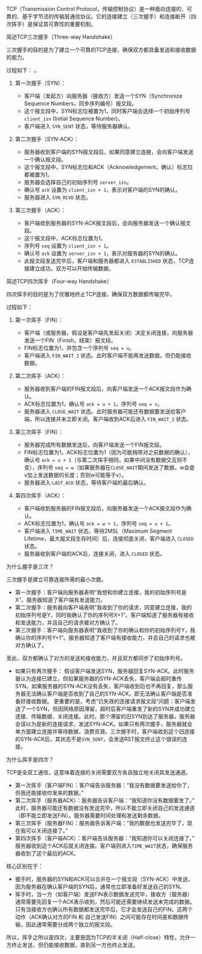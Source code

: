 
TCP（Transmission Control Protocol，传输控制协议）是一种面向连接的、可靠的、基于字节流的传输层通信协议。它的连接建立（三次握手）和连接断开（四次挥手）是保证其可靠性的重要机制。

简述TCP三次握手（Three-way Handshake）

三次握手的目的是为了建立一个可靠的TCP连接，确保双方都具备发送和接收数据的能力。

过程如下：
。
1.  第一次握手（SYN）：
    *   客户端（发起方）向服务器（接收方）发送一个SYN（Synchronize Sequence Numbers，同步序列编号）报文段。
    *   这个报文段中，SYN标志位被置为1，同时客户端会选择一个初始序列号 `client_isn` (Initial Sequence Number)。
    *   客户端进入 `SYN_SENT` 状态，等待服务器确认。

2.  第二次握手（SYN-ACK）：
    *   服务器收到客户端的SYN报文段后，如果同意建立连接，会向客户端发送一个确认报文段。
    *   这个报文段中，SYN标志位和ACK（Acknowledgement，确认）标志位都被置为1。
    *   服务器会选择自己的初始序列号 `server_isn`。
    *   确认号 `ack` 设置为 `client_isn + 1`，表示对客户端的SYN的确认。
    *   服务器进入 `SYN_RCVD` 状态。

3.  第三次握手（ACK）：
    *   客户端收到服务器的SYN-ACK报文段后，会向服务器发送一个确认报文段。
    *   这个报文段中，ACK标志位置为1。
    *   序列号 `seq` 设置为 `client_isn + 1`。
    *   确认号 `ack` 设置为 `server_isn + 1`，表示对服务器的SYN的确认。
    *   此报文段发送完毕后，客户端和服务器都进入 `ESTABLISHED` 状态，TCP连接建立成功，双方可以开始传输数据。

简述TCP四次挥手（Four-way Handshake）

四次挥手的目的是为了优雅地终止TCP连接，确保双方数据都传输完毕。

过程如下：

1.  第一次挥手（FIN）：
    *   客户端（或服务器，假设是客户端先发起关闭）决定关闭连接，向服务器发送一个FIN（Finish，结束）报文段。
    *   FIN标志位置为1，并包含一个序列号 `seq = u`。
    *   客户端进入 `FIN_WAIT_1` 状态。此时客户端不能再发送数据，但仍能接收数据。

2.  第二次挥手（ACK）：
    *   服务器收到客户端的FIN报文段后，向客户端发送一个ACK报文段作为确认。
    *   ACK标志位置为1，确认号 `ack = u + 1`，序列号 `seq = v`。
    *   服务器进入 `CLOSE_WAIT` 状态。此时服务器可能还有数据要发送给客户端，所以连接并未立即关闭。客户端收到ACK后进入 `FIN_WAIT_2` 状态。

3.  第三次挥手（FIN）：
    *   服务器完成所有数据发送后，向客户端发送一个FIN报文段。
    *   FIN标志位置为1，ACK标志位置为1（因为可能捎带对之前数据的确认），确认号 `ack = u + 1`（与第二次挥手相同，如果中间没有数据交互则不变），序列号 `seq = w`（如果服务器在`CLOSE_WAIT`期间发送了数据，w会是v加上发送数据的长度；否则w可能等于v）。
    *   服务器进入 `LAST_ACK` 状态，等待客户端的最后确认。

4.  第四次挥手（ACK）：
    *   客户端收到服务器的FIN报文段后，向服务器发送一个ACK报文段作为确认。
    *   ACK标志位置为1，确认号 `ack = w + 1`，序列号 `seq = u + 1`。
    *   客户端进入 `TIME_WAIT` 状态。等待2MSL（Maximum Segment Lifetime，最大报文段生存时间）后，连接彻底关闭，客户端进入 `CLOSED` 状态。
    *   服务器收到客户端的ACK后，连接关闭，进入 `CLOSED` 状态。


为什么握手是三次？

三次握手是建立可靠连接所需的最小次数。

*   第一次握手：客户端向服务器表明“我想和你建立连接，我的初始序列号是X”。服务器知道了客户端有发送能力。
*   第二次握手：服务器向客户端表明“我收到了你的请求，同意建立连接，我的初始序列号是Y，同时我确认了你的序列号X+1”。客户端知道了服务器有接收和发送能力，并且自己的请求被对方确认了。
*   第三次握手：客户端向服务器表明“我收到了你的确认和你的初始序列号Y，我确认你的序列号Y+1”。服务器知道了客户端有接收能力，并且自己的请求也被对方确认了。

至此，双方都确认了对方的发送和接收能力，并且双方都同步了初始序列号。

*   如果只有两次握手：
    假设客户端发送SYN，服务器回复SYN-ACK。此时服务器认为连接已建立，但如果服务器的SYN-ACK丢失，客户端会超时重传SYN。如果服务器的SYN-ACK没有丢失，客户端收到后也不再回复，那么服务器无法确认客户端是否收到了自己的SYN-ACK，即无法确认客户端是否准备好接收数据。
    更重要的是，考虑“已失效的连接请求报文段”问题：客户端发送了一个SYN，但因网络原因滞留，超时后客户端重发了新的SYN并成功建立连接、传输数据、关闭连接。此时，那个滞留的旧SYN到达了服务器，服务器会误以为是新的连接请求，发送SYN-ACK。如果只有两次握手，服务器就会单方面建立连接并等待数据，浪费资源。三次握手时，客户端收到这个旧连接的SYN-ACK后，其状态不是`SYN_SENT`，会发送RST报文终止这个错误的连接。

为什么挥手是四次？

TCP是全双工通信，这意味着连接的关闭需要双方各自独立地关闭其发送通道。

*   第一次挥手（客户端FIN）：客户端告诉服务器：“我没有数据要发送给你了，但我还能接收你发来的数据。”
*   第二次挥手（服务器ACK）：服务器告诉客户端：“我知道你没有数据要发了。” 此时，服务器可能还有数据没有发送完毕，所以不能立即关闭自己的发送通道（即不能立即发送FIN）。服务器需要时间处理和发送剩余数据。
*   第三次挥手（服务器FIN）：服务器告诉客户端：“我的数据也发送完毕了，现在我可以关闭连接了。”
*   第四次挥手（客户端ACK）：客户端告诉服务器：“我知道你可以关闭连接了。” 服务器收到这个ACK后就关闭连接。客户端则进入`TIME_WAIT`状态，确保服务器收到了这个最后的ACK。

核心区别在于：
*   握手时，服务器的SYN和ACK可以合并在一个报文段（SYN-ACK）中发送，因为服务器在确认客户端的SYN后，通常也立即准备好发送自己的SYN。
*   挥手时，当一方（如客户端）发送FIN表示数据发送完毕，接收方（服务器）通常需要先回复一个ACK表示收到，然后可能还需要继续发送未完成的数据。只有当接收方也确认所有数据都发送完毕后，它才会发送自己的FIN。这两个动作（ACK确认对方的FIN 和 自己发送FIN）之间可能存在时间差和数据传输，因此通常需要分成两个独立的报文段。

所以，挥手之所以是四次，主要是因为TCP的半关闭（Half-close）特性，允许一方终止发送，但仍能接收数据，直到另一方也终止发送。
